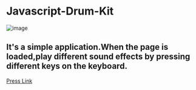 # Javascript-Drum-Kit 

![image](http://github.com/)
## It's a simple application.When the page is loaded,play different sound effects by pressing different keys on the keyboard.<br/>

[Press Link](http://www.google.com)
